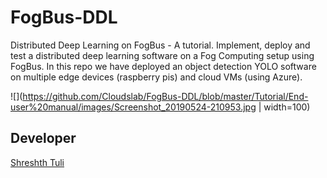 # FogBus-DDL
Distributed Deep Learning on FogBus - A tutorial. Implement, deploy and test a distributed deep learning software on a Fog Computing setup using FogBus. In this repo we have deployed an object detection YOLO software on multiple edge devices (raspberry pis) and cloud VMs (using Azure). 

![](https://github.com/Cloudslab/FogBus-DDL/blob/master/Tutorial/End-user%20manual/images/Screenshot_20190524-210953.jpg | width=100)

## Developer

[Shreshth Tuli](https://www.github.com/shreshthtuli)
